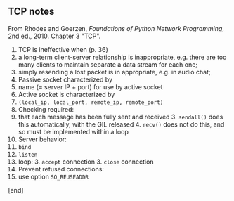 ## TCP notes

From Rhodes and Goerzen, _Foundations of Python Network Programming_, 2nd ed., 2010. Chapter 3 "TCP".

 1. TCP is ineffective when (p. 36)
   2. a long-term client-server relationship is inappropriate, e.g. there are too many clients to maintain separate a data stream for each one;
   2. simply resending a lost packet is in appropriate, e.g. in audio chat;
 1. Passive socket characterized by
   2. name (= server IP + port) for use by active socket
 1. Active socket is characterized by
   2.  `(local_ip, local_port, remote_ip, remote_port)`
 1. Checking required:
   2. that each message has been fully sent and received
     3. `sendall()` does this automatically, with the GIL released
     4. `recv()` does not do this, and so must be implemented within a loop
 1. Server behavior:
   2. `bind`
   2. `listen`
   2. loop:
     3. `accept` connection
     3. `close` connection
 1. Prevent refused connections:
   2. use option `SO_REUSEADDR`

[end]
